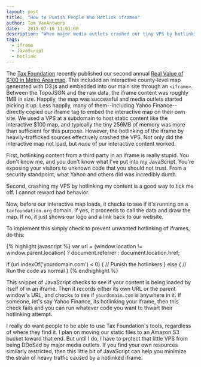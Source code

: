 ```yaml
---
layout: post
title:  "How to Punish People Who Hotlink iframes"
author: Tom VanAntwerp
date:   2015-07-16 11:01:00
description: "When major media outlets crashed our tiny VPS by hotlinking our iframe content, I decided to teach them a lesson."
tags:
  - iframe
  - JavaScript
  - hotlink
---
```

The [Tax Foundation](http://taxfoundation.org/) recently published our second annual [Real Value of $100 in Metro Area map](http://taxfoundation.org/blog/real-value-100-metropolitan-areas-0). This included an interactive county-level map generated with D3.js and embedded into our main site through an `<iframe>`. Between the TopoJSON and the raw data, the iframe content was roughly 1MB in size. Happily, the map was successful and media outlets started picking it up. Less happily, many of them--including Yahoo Finance--directly copied our iframe tag to embed the interactive map on their own site. We used a VPS at a subdomain to host static content like the interactive $100 map, and typically the tiny 256MB of memory was more than sufficient for this purpose. However, the hotlinking of the iframe by heavily-trafficked sources effectively crashed the VPS. Not only did the interactive map not load, but *none* of our interactive content worked.

First, hotlinking content from a third party in an iframe is really stupid. You don't know me, and you don't know what I've put into my JavaScript. You're exposing your visitors to unknown code that you should not trust. From a security standpoint, what Yahoo and others did was incredibly dumb.

Second, crashing my VPS by hotlinking my content is a good way to tick me off. I cannot reward bad behavior.

Now, before our interactive map loads, it checks to see if it's running on a `taxfoundation.org` domain. If yes, it proceeds to call the data and draw the map. If no, it just shows our logo and a link back to our website.

To implement this simply check to prevent unwanted hotlinking of iframes, do this:

{% highlight javascript %}
var url = (window.location != window.parent.location)
      ? document.referrer
      : document.location.href;

if (url.indexOf('yourdomain.com') < 0) {
  // Punish the hotlinkers
} else {
  // Run the code as normal
}
{% endhighlight %}

This snippet of JavaScript checks to see if your content is being loaded by itself of in an iframe. Then it records either its own URL or the parent window's URL, and checks to see if `yourdomain.com` is anywhere in it. If someone, let's say Yahoo Finance, its hotlinking your iframe, then this check fails and you can run whatever code you want to thwart their hotlinking attempt.

I really do want people to be able to use Tax Foundation's tools, regardless of where they find it. I plan on moving our static files to an Amazon S3 bucket toward that end. But until I do, I have to protect that little VPS from being DDoSed by major media outlets. If you find your own resources similarly restricted, then this little bit of JavaScript can help you minimize the strain of heavy traffic caused by a hotlinked iframe.
